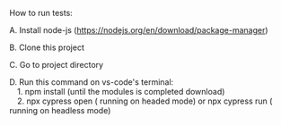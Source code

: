 How to run tests:</br>

A. Install node-js (https://nodejs.org/en/download/package-manager) </br>

B. Clone this project </br>

C. Go to project directory </br>

D. Run this command on vs-code's terminal: </br>
        &emsp;1. npm install (until the modules is completed download) </br>
        &emsp;2. npx cypress open ( running on headed mode) or npx cypress run ( running on headless mode) </br>
